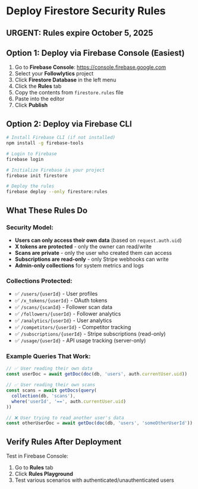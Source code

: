 # Deploy Firestore Security Rules

## URGENT: Rules expire October 5, 2025

## Option 1: Deploy via Firebase Console (Easiest)

1. Go to **Firebase Console**: https://console.firebase.google.com
2. Select your **Followlytics** project
3. Click **Firestore Database** in the left menu
4. Click the **Rules** tab
5. Copy the contents from `firestore.rules` file
6. Paste into the editor
7. Click **Publish**

## Option 2: Deploy via Firebase CLI

```bash
# Install Firebase CLI (if not installed)
npm install -g firebase-tools

# Login to Firebase
firebase login

# Initialize Firebase in your project
firebase init firestore

# Deploy the rules
firebase deploy --only firestore:rules
```

## What These Rules Do

### Security Model:
- **Users can only access their own data** (based on `request.auth.uid`)
- **X tokens are protected** - only the owner can read/write
- **Scans are private** - only the user who created them can access
- **Subscriptions are read-only** - only Stripe webhooks can write
- **Admin-only collections** for system metrics and logs

### Collections Protected:
- ✅ `/users/{userId}` - User profiles
- ✅ `/x_tokens/{userId}` - OAuth tokens
- ✅ `/scans/{scanId}` - Follower scan data
- ✅ `/followers/{userId}` - Follower analytics
- ✅ `/analytics/{userId}` - User analytics
- ✅ `/competitors/{userId}` - Competitor tracking
- ✅ `/subscriptions/{userId}` - Stripe subscriptions (read-only)
- ✅ `/usage/{userId}` - API usage tracking (server-only)

### Example Queries That Work:
```javascript
// ✅ User reading their own data
const userDoc = await getDoc(doc(db, 'users', auth.currentUser.uid))

// ✅ User reading their own scans
const scans = await getDocs(query(
  collection(db, 'scans'),
  where('userId', '==', auth.currentUser.uid)
))

// ❌ User trying to read another user's data
const otherUserDoc = await getDoc(doc(db, 'users', 'someOtherUserId')) // DENIED
```

## Verify Rules After Deployment

Test in Firebase Console:
1. Go to **Rules** tab
2. Click **Rules Playground**
3. Test various scenarios with authenticated/unauthenticated users
